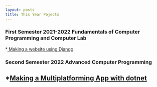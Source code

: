 ```yaml
---
layout: posts
title: This Year Pojects
---
```


### First Semester 2021-2022 Fundamentals of Computer Programming and Computer Lab 
*[ Making a website using Django ](https://github.com/asmahamid1382/django_project.github.io)
### Second Semester 2022 Advanced Computer Programming
*[Making a Multiplatforming App with dotnet ](https://github.com/asmahamid1382/ToDoApp)
---
